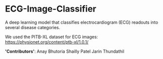 # ECG-Image-Classifier
A deep learning model that classifies electrocardiogram (ECG) readouts into several disease categories.

We used the PITB-XL dataset for ECG images: https://physionet.org/content/ptb-xl/1.0.1/

**'Contributors'**:
Anay Bhutoria
Shailly Patel
Jarin Thundathil
